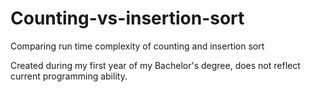 # Counting-vs-insertion-sort
Comparing run time complexity of counting and insertion sort

Created during my first year of my Bachelor's degree, does not reflect current programming ability.
